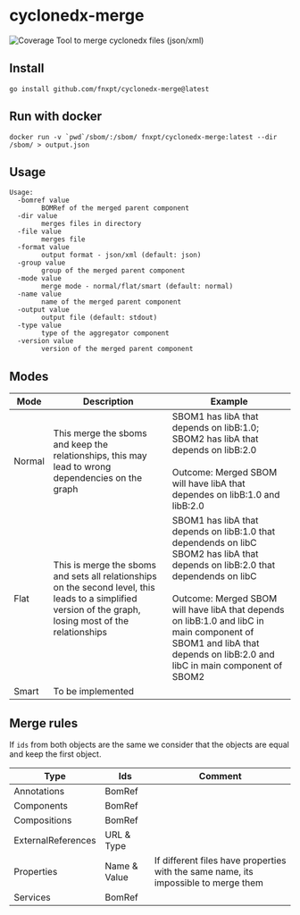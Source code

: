 # cyclonedx-merge
![Coverage](https://img.shields.io/badge/Coverage-18.5%25-red)
Tool to merge cyclonedx files (json/xml)

## Install

```
go install github.com/fnxpt/cyclonedx-merge@latest
```

## Run with docker

```
docker run -v `pwd`/sbom/:/sbom/ fnxpt/cyclonedx-merge:latest --dir /sbom/ > output.json
```

## Usage
```
Usage:
  -bomref value
        BOMRef of the merged parent component
  -dir value
        merges files in directory
  -file value
        merges file
  -format value
        output format - json/xml (default: json)
  -group value
        group of the merged parent component
  -mode value
        merge mode - normal/flat/smart (default: normal)
  -name value
        name of the merged parent component
  -output value
        output file (default: stdout)
  -type value
        type of the aggregator component
  -version value
        version of the merged parent component
```

## Modes

|Mode|Description|Example|
|---|---|---|
|Normal|This merge the sboms and keep the relationships, this may lead to wrong dependencies on the graph|SBOM1 has libA that depends on libB:1.0;<br />SBOM2 has libA that depends on libB:2.0<br /><br />Outcome: Merged SBOM will have libA that dependes on libB:1.0 and libB:2.0|
|Flat|This is merge the sboms and sets all relationships on the second level, this leads to a simplified version of the graph, losing most of the relationships|SBOM1 has libA that depends on libB:1.0 that dependends on libC<br />SBOM2 has libA that depends on libB:2.0 that dependends on libC<br /><br />Outcome: Merged SBOM will have libA that depends on libB:1.0 and libC in main component of SBOM1 and libA that depends on libB:2.0 and libC in main component of SBOM2|
|Smart|To be implemented||

## Merge rules

If `ids` from both objects are the same we consider that the objects are equal and keep the first object.

|Type|Ids|Comment|
|---|---|---|
|Annotations|BomRef|   |
|Components|BomRef|   |
|Compositions|BomRef|   |
|ExternalReferences|URL & Type|   |
|Properties|Name & Value|If different files have properties with the same name, its impossible to merge them|
|Services|BomRef|   |
